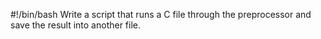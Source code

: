 #!/bin/bash
Write a script that runs a C file through the preprocessor and save the result into another file.
